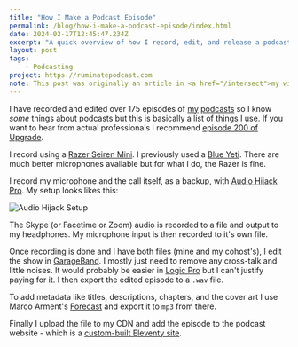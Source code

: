 ```yaml
---
title: "How I Make a Podcast Episode"
permalink: /blog/how-i-make-a-podcast-episode/index.html
date: 2024-02-17T12:45:47.234Z
excerpt: "A quick overview of how I record, edit, and release a podcast episode"
layout: post
tags:
    - Podcasting
project: https://ruminatepodcast.com
note: This post was originally an article in <a href="/intersect">my wiki</a> but I decided it made more sense to have it as a post.
---
```


I have recorded and edited over 175 episodes of [my](https://www.ruminatepodcast.com/) [podcasts](https://wegot.family/) so I know _some_ things about podcasts but this is basically a list of things I use. If you want to hear from actual professionals I recommend [episode 200 of Upgrade](https://www.relay.fm/upgrade/200).

I record using a [Razer Seiren Mini](https://www.razer.com/streaming-microphones/razer-seiren-mini/RZ19-03450100-R3M1). I previously used a [Blue Yeti](https://www.bluemic.com/en-gb/products/yeti/). There are much better microphones available but for what I do, the Razer is fine.

I record my microphone and the call itself, as a backup, with [Audio Hijack Pro](https://rogueamoeba.com/audiohijackpro/). My setup looks likes this:

![Audio Hijack Setup](https://rknightuk.s3.amazonaws.com/site/audio-hijack.jpg)

The Skype (or Facetime or Zoom) audio is recorded to a file and output to my headphones. My microphone input is then recorded to it's own file.

Once recording is done and I have both files (mine and my cohost's), I edit the show in [GarageBand](https://www.apple.com/uk/mac/garageband/). I mostly just need to remove any cross-talk and little noises. It would probably be easier in [Logic Pro](https://www.apple.com/uk/logic-pro/) but I can't justify paying for it. I then export the edited episode to a `.wav` file.

To add metadata like titles, descriptions, chapters, and the cover art I use Marco Arment's [Forecast](https://overcast.fm/forecast) and export it to `mp3` from there.

Finally I upload the file to my CDN and add the episode to the podcast website - which is a [custom-built Eleventy site](https://github.com/rknightuk/ruminate).